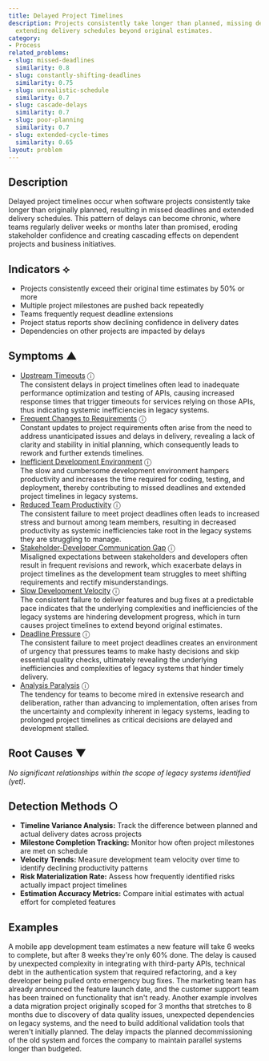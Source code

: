 ```yaml
---
title: Delayed Project Timelines
description: Projects consistently take longer than planned, missing deadlines and
  extending delivery schedules beyond original estimates.
category:
- Process
related_problems:
- slug: missed-deadlines
  similarity: 0.8
- slug: constantly-shifting-deadlines
  similarity: 0.75
- slug: unrealistic-schedule
  similarity: 0.7
- slug: cascade-delays
  similarity: 0.7
- slug: poor-planning
  similarity: 0.7
- slug: extended-cycle-times
  similarity: 0.65
layout: problem
---
```


## Description

Delayed project timelines occur when software projects consistently take longer than originally planned, resulting in missed deadlines and extended delivery schedules. This pattern of delays can become chronic, where teams regularly deliver weeks or months later than promised, eroding stakeholder confidence and creating cascading effects on dependent projects and business initiatives.


## Indicators ⟡

- Projects consistently exceed their original time estimates by 50% or more
- Multiple project milestones are pushed back repeatedly
- Teams frequently request deadline extensions
- Project status reports show declining confidence in delivery dates
- Dependencies on other projects are impacted by delays


## Symptoms ▲

- [Upstream Timeouts](upstream-timeouts.md) <span class="info-tooltip" title="Confidence: 0.573, Strength: 0.767">ⓘ</span>
<br/>  The consistent delays in project timelines often lead to inadequate performance optimization and testing of APIs, causing increased response times that trigger timeouts for services relying on those APIs, thus indicating systemic inefficiencies in legacy systems.
- [Frequent Changes to Requirements](frequent-changes-to-requirements.md) <span class="info-tooltip" title="Confidence: 0.561, Strength: 0.787">ⓘ</span>
<br/>  Constant updates to project requirements often arise from the need to address unanticipated issues and delays in delivery, revealing a lack of clarity and stability in initial planning, which consequently leads to rework and further extends timelines.
- [Inefficient Development Environment](inefficient-development-environment.md) <span class="info-tooltip" title="Confidence: 0.469, Strength: 0.716">ⓘ</span>
<br/>  The slow and cumbersome development environment hampers productivity and increases the time required for coding, testing, and deployment, thereby contributing to missed deadlines and extended project timelines in legacy systems.
- [Reduced Team Productivity](reduced-team-productivity.md) <span class="info-tooltip" title="Confidence: 0.442, Strength: 0.814">ⓘ</span>
<br/>  The consistent failure to meet project deadlines often leads to increased stress and burnout among team members, resulting in decreased productivity as systemic inefficiencies take root in the legacy systems they are struggling to manage.
- [Stakeholder-Developer Communication Gap](stakeholder-developer-communication-gap.md) <span class="info-tooltip" title="Confidence: 0.409, Strength: 0.813">ⓘ</span>
<br/>  Misaligned expectations between stakeholders and developers often result in frequent revisions and rework, which exacerbate delays in project timelines as the development team struggles to meet shifting requirements and rectify misunderstandings.
- [Slow Development Velocity](slow-development-velocity.md) <span class="info-tooltip" title="Confidence: 0.393, Strength: 0.792">ⓘ</span>
<br/>  The consistent failure to deliver features and bug fixes at a predictable pace indicates that the underlying complexities and inefficiencies of the legacy systems are hindering development progress, which in turn causes project timelines to extend beyond original estimates.
- [Deadline Pressure](deadline-pressure.md) <span class="info-tooltip" title="Confidence: 0.326, Strength: 0.781">ⓘ</span>
<br/>  The consistent failure to meet project deadlines creates an environment of urgency that pressures teams to make hasty decisions and skip essential quality checks, ultimately revealing the underlying inefficiencies and complexities of legacy systems that hinder timely delivery.
- [Analysis Paralysis](analysis-paralysis.md) <span class="info-tooltip" title="Confidence: 0.324, Strength: 0.781">ⓘ</span>
<br/>  The tendency for teams to become mired in extensive research and deliberation, rather than advancing to implementation, often arises from the uncertainty and complexity inherent in legacy systems, leading to prolonged project timelines as critical decisions are delayed and development stalled.

## Root Causes ▼

*No significant relationships within the scope of legacy systems identified (yet).*

## Detection Methods ○

- **Timeline Variance Analysis:** Track the difference between planned and actual delivery dates across projects
- **Milestone Completion Tracking:** Monitor how often project milestones are met on schedule
- **Velocity Trends:** Measure development team velocity over time to identify declining productivity patterns
- **Risk Materialization Rate:** Assess how frequently identified risks actually impact project timelines
- **Estimation Accuracy Metrics:** Compare initial estimates with actual effort for completed features


## Examples

A mobile app development team estimates a new feature will take 6 weeks to complete, but after 8 weeks they're only 60% done. The delay is caused by unexpected complexity in integrating with third-party APIs, technical debt in the authentication system that required refactoring, and a key developer being pulled onto emergency bug fixes. The marketing team has already announced the feature launch date, and the customer support team has been trained on functionality that isn't ready. Another example involves a data migration project originally scoped for 3 months that stretches to 8 months due to discovery of data quality issues, unexpected dependencies on legacy systems, and the need to build additional validation tools that weren't initially planned. The delay impacts the planned decommissioning of the old system and forces the company to maintain parallel systems longer than budgeted.
